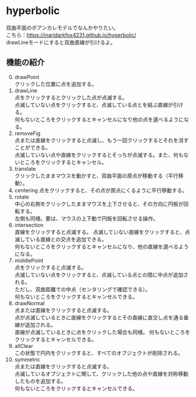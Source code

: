 # hyperbolic
双曲平面のポアンカレモデルでなんかやりたい。  
こちら：https://inaridarkfox4231.github.io/hyperbolic/  
drawLineモードにすると双曲直線が引けるよ。  
## 機能の紹介  
0.  drawPoint  
    クリックした位置に点を追加する。  
1.  drawLine  
    点をクリックするとクリックした点が点滅する。  
    点滅していない点をクリックすると、点滅している点とを結ぶ直線が引ける。  
    何もないところをクリックするとキャンセルになり他の点を選べるようになる。  
2.  removeFig  
    点または直線をクリックすると点滅し、もう一回クリックするとそれを消すことができる。  
    点滅していない点や直線をクリックするとそっちが点滅する。また、何もないところをクリックするとキャンセル。  
3.  translate  
    クリックしたままマウスを動かすと、双曲平面の原点が移動する（平行移動）。  
4.  centering
    点をクリックすると、その点が原点にくるように平行移動する。  
5.  rotate  
    中心の右側をクリックしたままマウスを上下させると、その方向に円板が回転する。  
    左側も同様。要は、マウスの上下動で円板を回転させる操作。  
6.  intersection  
    直線をクリックすると点滅する。
    点滅していない直線をクリックすると、点滅している直線との交点を追加できる。  
    何もないところをクリックするとキャンセルになり、他の直線を選べるようになる。  
7.  middlePoint  
    点をクリックすると点滅する。  
    点滅していない点をクリックすると、点滅している点との間に中点が追加される。  
    ただし、双曲距離での中点（センタリングで確認できる）。  
    何もないところをクリックするとキャンセルできる。  
8.  drawNormal  
    点または直線をクリックすると点滅する。  
    点が点滅しているときに直線をクリックするとその直線に直交し点を通る垂線が追加される。  
    直線が点滅しているときに点をクリックした場合も同様。
    何もないところをクリックするとキャンセルできる。  
9. allClear  
    この状態で円内をクリックすると、すべてのオブジェクトが削除される。  
10. symmetric  
    点または直線をクリックすると点滅する。  
    点滅しているオブジェクトに関して、クリックした他の点や直線を対称移動したものを追加する。  
    何もないところをクリックするとキャンセルできる。
